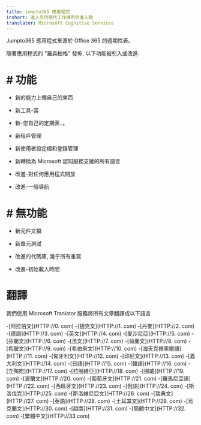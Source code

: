 ```yaml
---
title: jumpto365 應用程式
inshort: 進入您的現代工作場所的進入點
translator: Microsoft Cognitive Services
---
```



Jumpto365 應用程式來源於 Office 365 的週期性表。

隨著應用程式的 "羅森柏格" 發佈, 以下功能被引入或改進:

# # 功能

* 新的能力上傳自己的東西

* 新工具-當

* 新-您自己的定期表..。

* 新租戶管理

* 新使用者設定檔和登錄管理

* 新轉換為 Microsoft 認知服務支援的所有語言

* 改進-對任何應用程式開放

* 改進-一般導航

# # 無功能

* 新元件文檔

* 新單元測試

* 改進的代碼庫, 幾乎所有重寫

* 改進-初始載入時間


# 翻譯
我們使用 Microsoft Tranlator 服務將所有文章翻譯成以下語言

-[阿拉伯文](HTTP://0. com)
-[捷克文](HTTP://1. com)
-[丹麥](HTTP://2. com)
-[德語](HTTP://3. com)
-[英文](HTTP://4. com)
-[愛沙尼亞](HTTP://5. com)
-[芬蘭文](HTTP://6. com)
-[法文](HTTP://7. com)
-[荷蘭文](HTTP://8. com)
-[希臘文](HTTP://9. com)
-[希伯來文](HTTP://10. com)
-[海天克裡奧爾語](HTTP://11. com)
-[匈牙利文](HTTP://12. com)
-[印尼文](HTTP://13. com)
-[義大利文](HTTP://14. com)
-[日語](HTTP://15. com)
-[韓語](HTTP://16. com)
-[立陶宛](HTTP://17. com)
-[拉脫維亞](HTTP://18. com)
-[挪威](HTTP://19. com)
-[波蘭文](HTTP://20. com)
-[葡萄牙文](HTTP://21. com)
-[羅馬尼亞語](HTTP://22. com)
-[西班牙文](HTTP://23. com)
-[俄語](HTTP://24. com)
-[斯洛伐克](HTTP://25. com)
-[斯洛維尼亞文](HTTP://26. com)
-[瑞典文](HTTP://27. com)
-[泰語](HTTP://28. com)
-[土耳其文](HTTP://29. com)
-[烏克蘭文](HTTP://30. com)
-[越南](HTTP://31. com)
-[簡體中文](HTTP://32. com)
-[繁體中文](HTTP://33 com)

